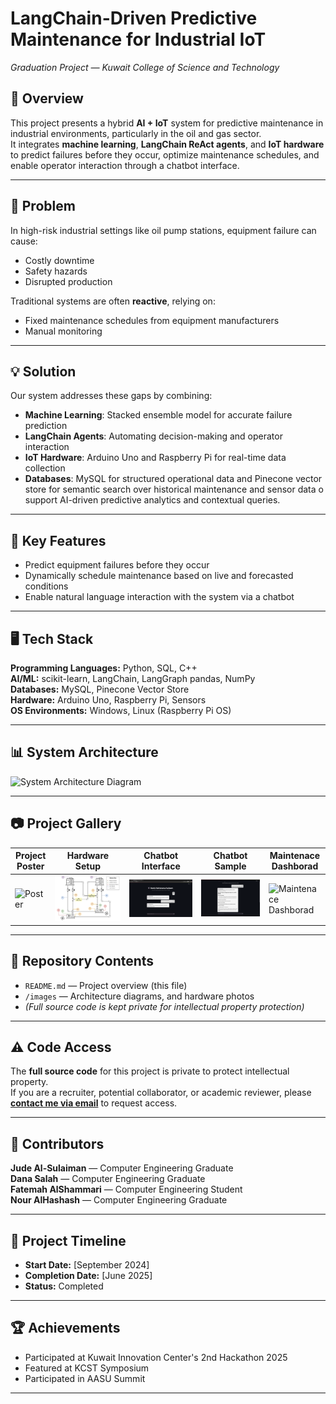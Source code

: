 # LangChain-Driven Predictive Maintenance for Industrial IoT  
*Graduation Project — Kuwait College of Science and Technology*

## 📌 Overview
This project presents a hybrid **AI + IoT** system for predictive maintenance in industrial environments, particularly in the oil and gas sector.  
It integrates **machine learning**, **LangChain ReAct agents**, and **IoT hardware** to predict failures before they occur, optimize maintenance schedules, and enable operator interaction through a chatbot interface.

---

## 🚨 Problem
In high-risk industrial settings like oil pump stations, equipment failure can cause:
- Costly downtime
- Safety hazards
- Disrupted production

Traditional systems are often **reactive**, relying on:
- Fixed maintenance schedules from equipment manufacturers
- Manual monitoring

---

## 💡 Solution
Our system addresses these gaps by combining:
- **Machine Learning**: Stacked ensemble model for accurate failure prediction
- **LangChain Agents**: Automating decision-making and operator interaction
- **IoT Hardware**: Arduino Uno and Raspberry Pi for real-time data collection
- **Databases**: MySQL for structured operational data and Pinecone vector store for semantic search over historical maintenance and sensor data o support AI-driven predictive analytics and contextual queries.

---

## 🔑 Key Features
- Predict equipment failures before they occur
- Dynamically schedule maintenance based on live and forecasted conditions
- Enable natural language interaction with the system via a chatbot
  
---

## 🖥️ Tech Stack
**Programming Languages:** Python, SQL, C++  
**AI/ML:** scikit-learn, LangChain, LangGraph pandas, NumPy  
**Databases:** MySQL, Pinecone Vector Store  
**Hardware:** Arduino Uno, Raspberry Pi, Sensors  
**OS Environments:** Windows, Linux (Raspberry Pi OS)  

---

## 📊 System Architecture
![System Architecture Diagram](images/System-Block-Diagram.png)  

---

## 📷 Project Gallery
| Project Poster | Hardware Setup | Chatbot Interface | Chatbot Sample | Maintenace Dashborad |
|---|---|---|---|---|
| ![Poster](images/Poster.png) | ![Hardware](images/Hardware-Setup.png) | ![Chatbot](images/Chatbot-Interface.png) | ![Chatbot Sample](images/Chatbot-Sample.png) | ![Maintenace Dashborad ](images) |

---

## 📂 Repository Contents
- `README.md` — Project overview (this file)
- `/images` — Architecture diagrams, and hardware photos
- *(Full source code is kept private for intellectual property protection)*

---

## ⚠️ Code Access
The **full source code** for this project is private to protect intellectual property.  
If you are a recruiter, potential collaborator, or academic reviewer, please **[contact me via email](mailto:jalsulaiman3@gmail.com)** to request access.

---

## 👤 Contributors
**Jude Al-Sulaiman** — Computer Engineering Graduate  
**Dana Salah** — Computer Engineering Graduate  
**Fatemah AlShammari** — Computer Engineering Student  
**Nour AlHashash** — Computer Engineering Graduate    

---

## 📅 Project Timeline
- **Start Date:** [September 2024]
- **Completion Date:** [June 2025]
- **Status:** Completed 

---

## 🏆 Achievements
- Participated at Kuwait Innovation Center's 2nd Hackathon 2025
- Featured at KCST Symposium
- Participated in AASU Summit

---
